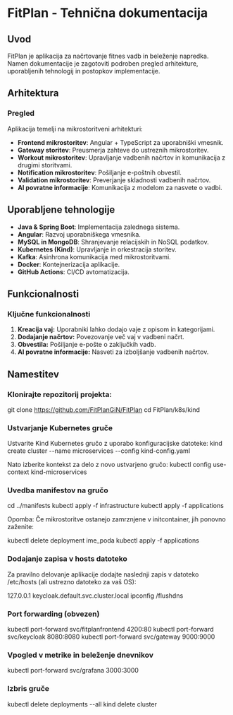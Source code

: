 # FitPlan - Tehnična dokumentacija

## Uvod
FitPlan je aplikacija za načrtovanje fitnes vadb in beleženje napredka. Namen dokumentacije je zagotoviti podroben pregled arhitekture, uporabljenih tehnologij in postopkov implementacije.


## Arhitektura
### Pregled
Aplikacija temelji na mikrostoritveni arhitekturi:
- **Frontend mikrostoritev**: Angular + TypeScript za uporabniški vmesnik.
- **Gateway storitev**: Preusmerja zahteve do ustreznih mikrostoritev.
- **Workout mikrostoritev**: Upravljanje vadbenih načrtov in komunikacija z drugimi storitvami.
- **Notification mikrostoritev**: Pošiljanje e-poštnih obvestil.
- **Validation mikrostoritev**: Preverjanje skladnosti vadbenih načrtov.
- **AI povratne informacije**: Komunikacija z modelom za nasvete o vadbi.


## Uporabljene tehnologije
- **Java & Spring Boot**: Implementacija zalednega sistema.
- **Angular**: Razvoj uporabniškega vmesnika.
- **MySQL in MongoDB**: Shranjevanje relacijskih in NoSQL podatkov.
- **Kubernetes (Kind)**: Upravljanje in orkestracija storitev.
- **Kafka**: Asinhrona komunikacija med mikrostoritvami.
- **Docker**: Kontejnerizacija aplikacije.
- **GitHub Actions**: CI/CD avtomatizacija.


## Funkcionalnosti
### Ključne funkcionalnosti
1. **Kreacija vaj:** Uporabniki lahko dodajo vaje z opisom in kategorijami.
2. **Dodajanje načrtov:** Povezovanje več vaj v vadbeni načrt.
3. **Obvestila:** Pošiljanje e-pošte o zaključkih vadb.
4. **AI povratne informacije:** Nasveti za izboljšanje vadbenih načrtov.


## Namestitev

### Klonirajte repozitorij projekta:

git clone https://github.com/FitPlanGiN/FitPlan
cd FitPlan/k8s/kind

### Ustvarjanje Kubernetes gruče

Ustvarite Kind Kubernetes gručo z uporabo konfiguracijske datoteke:
kind create cluster --name microservices --config kind-config.yaml

Nato izberite kontekst za delo z novo ustvarjeno gručo:
kubectl config use-context kind-microservices

### Uvedba manifestov na gručo

cd ../manifests
kubectl apply -f infrastructure
kubectl apply -f applications

Opomba: Če mikrostoritve ostanejo zamrznjene v initcontainer, jih ponovno zaženite:

kubectl delete deployment ime_poda
kubectl apply -f applications

### Dodajanje zapisa v hosts datoteko
Za pravilno delovanje aplikacije dodajte naslednji zapis v datoteko /etc/hosts (ali ustrezno datoteko za vaš OS):

127.0.0.1 keycloak.default.svc.cluster.local
ipconfig /flushdns

### Port forwarding (obvezen)

kubectl port-forward svc/fitplanfrontend 4200:80
kubectl port-forward svc/keycloak 8080:8080
kubectl port-forward svc/gateway 9000:9000

### Vpogled v metrike in beleženje dnevnikov

kubectl port-forward svc/grafana 3000:3000

### Izbris gruče

kubectl delete deployments --all
kind delete cluster
